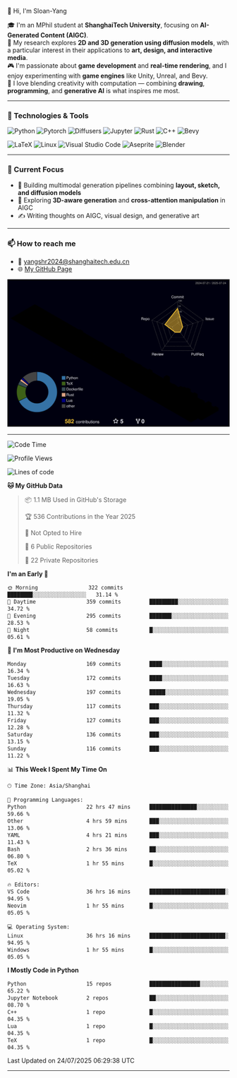 👋 Hi, I'm Sloan-Yang

🎓 I'm an MPhil student at **ShanghaiTech University**, focusing on **AI-Generated Content (AIGC)**.  
🧠 My research explores **2D and 3D generation using diffusion models**, with a particular interest in their applications to **art, design, and interactive media**.  
🎮 I'm passionate about **game development** and **real-time rendering**, and I enjoy experimenting with **game engines** like Unity, Unreal, and Bevy.  
🎨 I love blending creativity with computation — combining **drawing**, **programming**, and **generative AI** is what inspires me most.

---

### 🧰 Technologies & Tools

![Python](https://img.shields.io/badge/python-%233776AB.svg?style=for-the-badge&logo=python&logoColor=white)
![Pytorch](https://img.shields.io/badge/pytorch-%23EE4C2C.svg?style=for-the-badge&logo=pytorch&logoColor=white)
![Diffusers](https://img.shields.io/badge/diffusers-HuggingFace-yellow?style=for-the-badge&logo=huggingface&logoColor=black)
![Jupyter](https://img.shields.io/badge/Jupyter-%23F37626.svg?style=for-the-badge&logo=Jupyter&logoColor=white)
![Rust](https://img.shields.io/badge/Rust-%23000000.svg?style=for-the-badge&logo=rust&logoColor=white)
![C++](https://img.shields.io/badge/C++-%2300599C.svg?style=for-the-badge&logo=c%2B%2B&logoColor=white)
![Bevy](https://img.shields.io/badge/Bevy-000000.svg?style=for-the-badge&logo=bevy&logoColor=white)

![LaTeX](https://img.shields.io/badge/LaTeX-47A141?style=for-the-badge&logo=latex&logoColor=white)
![Linux](https://img.shields.io/badge/Linux-FCC624?style=for-the-badge&logo=linux&logoColor=black)
![Visual Studio Code](https://img.shields.io/badge/VSCode-0078d7.svg?style=for-the-badge&logo=visual-studio-code&logoColor=white)
![Aseprite](https://img.shields.io/badge/Aseprite-FFFFFF?style=for-the-badge&logo=Aseprite&logoColor=%237D929E)
![Blender](https://img.shields.io/badge/Blender-F5792A?style=for-the-badge&logo=blender&logoColor=white)

---

### 🔭 Current Focus

- 🎨 Building multimodal generation pipelines combining **layout, sketch, and diffusion models**
- 🧪 Exploring **3D-aware generation** and **cross-attention manipulation** in AIGC
- ✍️ Writing thoughts on AIGC, visual design, and generative art

---

### 📫 How to reach me

- 📧 <a href="mailto:yangshr2024@shanghaitech.edu.cn">yangshr2024@shanghaitech.edu.cn</a>
- 🌐 [My GitHub Page](https://sloan-yang.github.io)  



![3D Profile](https://raw.githubusercontent.com/Sloan-Yang/Sloan-Yang/main/profile-3d-contrib/profile-night-rainbow.svg)

---


<!--START_SECTION:waka-->
![Code Time](http://img.shields.io/badge/Code%20Time-415%20hrs%2039%20mins-blue)

![Profile Views](http://img.shields.io/badge/Profile%20Views-2-blue)

![Lines of code](https://img.shields.io/badge/From%20Hello%20World%20I%27ve%20Written-2.1%20million%20lines%20of%20code-blue)

**🐱 My GitHub Data** 

> 📦 1.1 MB Used in GitHub's Storage 
 > 
> 🏆 536 Contributions in the Year 2025
 > 
> 🚫 Not Opted to Hire
 > 
> 📜 6 Public Repositories 
 > 
> 🔑 22 Private Repositories 
 > 
**I'm an Early 🐤** 

```text
🌞 Morning                322 commits         ████████░░░░░░░░░░░░░░░░░   31.14 % 
🌆 Daytime                359 commits         █████████░░░░░░░░░░░░░░░░   34.72 % 
🌃 Evening                295 commits         ███████░░░░░░░░░░░░░░░░░░   28.53 % 
🌙 Night                  58 commits          █░░░░░░░░░░░░░░░░░░░░░░░░   05.61 % 
```
📅 **I'm Most Productive on Wednesday** 

```text
Monday                   169 commits         ████░░░░░░░░░░░░░░░░░░░░░   16.34 % 
Tuesday                  172 commits         ████░░░░░░░░░░░░░░░░░░░░░   16.63 % 
Wednesday                197 commits         █████░░░░░░░░░░░░░░░░░░░░   19.05 % 
Thursday                 117 commits         ███░░░░░░░░░░░░░░░░░░░░░░   11.32 % 
Friday                   127 commits         ███░░░░░░░░░░░░░░░░░░░░░░   12.28 % 
Saturday                 136 commits         ███░░░░░░░░░░░░░░░░░░░░░░   13.15 % 
Sunday                   116 commits         ███░░░░░░░░░░░░░░░░░░░░░░   11.22 % 
```


📊 **This Week I Spent My Time On** 

```text
🕑︎ Time Zone: Asia/Shanghai

💬 Programming Languages: 
Python                   22 hrs 47 mins      ███████████████░░░░░░░░░░   59.66 % 
Other                    4 hrs 59 mins       ███░░░░░░░░░░░░░░░░░░░░░░   13.06 % 
YAML                     4 hrs 21 mins       ███░░░░░░░░░░░░░░░░░░░░░░   11.43 % 
Bash                     2 hrs 36 mins       ██░░░░░░░░░░░░░░░░░░░░░░░   06.80 % 
TeX                      1 hr 55 mins        █░░░░░░░░░░░░░░░░░░░░░░░░   05.02 % 

🔥 Editors: 
VS Code                  36 hrs 16 mins      ████████████████████████░   94.95 % 
Neovim                   1 hr 55 mins        █░░░░░░░░░░░░░░░░░░░░░░░░   05.05 % 

💻 Operating System: 
Linux                    36 hrs 16 mins      ████████████████████████░   94.95 % 
Windows                  1 hr 55 mins        █░░░░░░░░░░░░░░░░░░░░░░░░   05.05 % 
```

**I Mostly Code in Python** 

```text
Python                   15 repos            ████████████████░░░░░░░░░   65.22 % 
Jupyter Notebook         2 repos             ██░░░░░░░░░░░░░░░░░░░░░░░   08.70 % 
C++                      1 repo              █░░░░░░░░░░░░░░░░░░░░░░░░   04.35 % 
Lua                      1 repo              █░░░░░░░░░░░░░░░░░░░░░░░░   04.35 % 
TeX                      1 repo              █░░░░░░░░░░░░░░░░░░░░░░░░   04.35 % 
```




 Last Updated on 24/07/2025 06:29:38 UTC
<!--END_SECTION:waka-->

---





